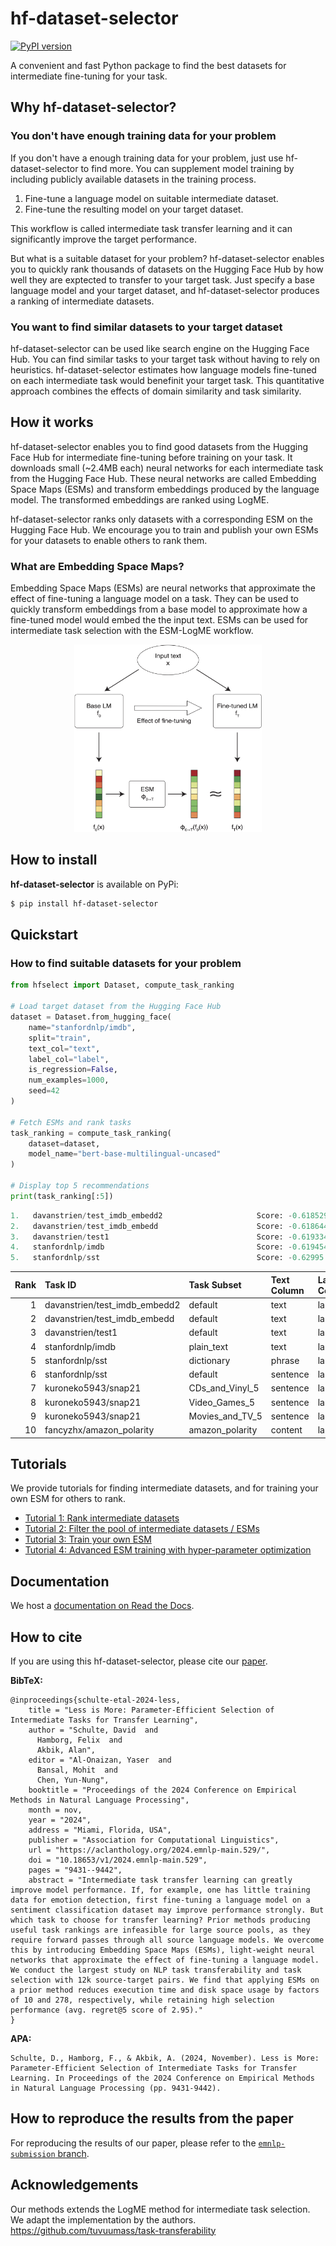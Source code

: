 # hf-dataset-selector
[![PyPI version](https://img.shields.io/pypi/v/hf-dataset-selector.svg)](https://pypi.org/project/hf-dataset-selector)

A convenient and fast Python package to find the best datasets for intermediate fine-tuning for your task.

## Why hf-dataset-selector?
### You don't have enough training data for your problem
If you don't have a enough training data for your problem, just use hf-dataset-selector to find more.
You can supplement model training by including publicly available datasets in the training process. 

1. Fine-tune a language model on suitable intermediate dataset.
2. Fine-tune the resulting model on your target dataset.

This workflow is called intermediate task transfer learning and it can significantly improve the target performance.

But what is a suitable dataset for your problem? hf-dataset-selector enables you to quickly rank thousands of datasets on the Hugging Face Hub by how well they are exptected to transfer to your target task. Just specify a base language model and your target dataset, and hf-dataset-selector produces a ranking of intermediate datasets.

### You want to find similar datasets to your target dataset
hf-dataset-selector can be used like search engine on the Hugging Face Hub. You can find similar tasks to your target task without having to rely on heuristics. hf-dataset-selector estimates how language models fine-tuned on each intermediate task would benefinit your target task. This quantitative approach combines the effects of domain similarity and task similarity. 

## How it works
hf-dataset-selector enables you to find good datasets from the Hugging Face Hub for intermediate fine-tuning before training on your task. It downloads small (~2.4MB each) neural networks for each intermediate task from the Hugging Face Hub. These neural networks are called Embedding Space Maps (ESMs) and transform embeddings produced by the language model. The transformed embeddings are ranked using LogME.

hf-dataset-selector ranks only datasets with a corresponding ESM on the Hugging Face Hub. We encourage you to train and publish your own ESMs for your datasets to enable others to rank them.


### What are Embedding Space Maps?

Embedding Space Maps (ESMs) are neural networks that approximate the effect of fine-tuning a language model on a task. They can be used to quickly transform embeddings from a base model to approximate how a fine-tuned model would embed the the input text.
ESMs can be used for intermediate task selection with the ESM-LogME workflow.

<div style="text-align: center;">
  <img src="esm_illustration.png" width="300" height="300" />
</div>


## How to install

**hf-dataset-selector** is available on PyPi:

```bash
$ pip install hf-dataset-selector
```


## Quickstart

### How to find suitable datasets for your problem

```python
from hfselect import Dataset, compute_task_ranking

# Load target dataset from the Hugging Face Hub
dataset = Dataset.from_hugging_face(
    name="stanfordnlp/imdb",
    split="train",
    text_col="text",
    label_col="label",
    is_regression=False,
    num_examples=1000,
    seed=42
)

# Fetch ESMs and rank tasks
task_ranking = compute_task_ranking(
    dataset=dataset,
    model_name="bert-base-multilingual-uncased"
)

# Display top 5 recommendations
print(task_ranking[:5])
```
```python
1.   davanstrien/test_imdb_embedd2                     Score: -0.618529
2.   davanstrien/test_imdb_embedd                      Score: -0.618644
3.   davanstrien/test1                                 Score: -0.619334
4.   stanfordnlp/imdb                                  Score: -0.619454
5.   stanfordnlp/sst                                   Score: -0.62995
```

|   Rank | Task ID                       | Task Subset     | Text Column   | Label Column   | Task Split   |   Num Examples | ESM Architecture   |     Score |
|-------:|:------------------------------|:----------------|:--------------|:---------------|:-------------|---------------:|:-------------------|----------:|
|      1 | davanstrien/test_imdb_embedd2 | default         | text          | label          | train        |          10000 | linear             | -0.618529 |
|      2 | davanstrien/test_imdb_embedd  | default         | text          | label          | train        |          10000 | linear             | -0.618644 |
|      3 | davanstrien/test1             | default         | text          | label          | train        |          10000 | linear             | -0.619334 |
|      4 | stanfordnlp/imdb              | plain_text      | text          | label          | train        |          10000 | linear             | -0.619454 |
|      5 | stanfordnlp/sst               | dictionary      | phrase        | label          | dictionary   |          10000 | linear             | -0.62995  |
|      6 | stanfordnlp/sst               | default         | sentence      | label          | train        |           8544 | linear             | -0.63312  |
|      7 | kuroneko5943/snap21           | CDs_and_Vinyl_5 | sentence      | label          | train        |           6974 | linear             | -0.634365 |
|      8 | kuroneko5943/snap21           | Video_Games_5   | sentence      | label          | train        |           6997 | linear             | -0.638787 |
|      9 | kuroneko5943/snap21           | Movies_and_TV_5 | sentence      | label          | train        |           6989 | linear             | -0.639068 |
|     10 | fancyzhx/amazon_polarity      | amazon_polarity | content       | label          | train        |          10000 | linear             | -0.639718 |
## Tutorials
We provide tutorials for finding intermediate datasets, and for training your own ESM for others to rank.

- [Tutorial 1: Rank  intermediate datasets](tutorials/01_find_datasets.ipynb)
- [Tutorial 2: Filter the pool of intermediate datasets / ESMs](tutorials/02_filter_esms.ipynb)
- [Tutorial 3: Train your own ESM](tutorials/03_train_esm.ipynb)
- [Tutorial 4: Advanced ESM training with hyper-parameter optimization](tutorials/04_advanced_esm_training.ipynb)

## Documentation
We host a [documentation on Read the Docs](https://hf-dataset-selector.readthedocs.io/en/latest/).

## How to cite


<!-- If there is a paper or blog post introducing the model, the APA and Bibtex information for that should go in this section. -->
If you are using this hf-dataset-selector, please cite our [paper](https://aclanthology.org/2024.emnlp-main.529/).

**BibTeX:**


```
@inproceedings{schulte-etal-2024-less,
    title = "Less is More: Parameter-Efficient Selection of Intermediate Tasks for Transfer Learning",
    author = "Schulte, David  and
      Hamborg, Felix  and
      Akbik, Alan",
    editor = "Al-Onaizan, Yaser  and
      Bansal, Mohit  and
      Chen, Yun-Nung",
    booktitle = "Proceedings of the 2024 Conference on Empirical Methods in Natural Language Processing",
    month = nov,
    year = "2024",
    address = "Miami, Florida, USA",
    publisher = "Association for Computational Linguistics",
    url = "https://aclanthology.org/2024.emnlp-main.529/",
    doi = "10.18653/v1/2024.emnlp-main.529",
    pages = "9431--9442",
    abstract = "Intermediate task transfer learning can greatly improve model performance. If, for example, one has little training data for emotion detection, first fine-tuning a language model on a sentiment classification dataset may improve performance strongly. But which task to choose for transfer learning? Prior methods producing useful task rankings are infeasible for large source pools, as they require forward passes through all source language models. We overcome this by introducing Embedding Space Maps (ESMs), light-weight neural networks that approximate the effect of fine-tuning a language model. We conduct the largest study on NLP task transferability and task selection with 12k source-target pairs. We find that applying ESMs on a prior method reduces execution time and disk space usage by factors of 10 and 278, respectively, while retaining high selection performance (avg. regret@5 score of 2.95)."
}
```


**APA:**

```
Schulte, D., Hamborg, F., & Akbik, A. (2024, November). Less is More: Parameter-Efficient Selection of Intermediate Tasks for Transfer Learning. In Proceedings of the 2024 Conference on Empirical Methods in Natural Language Processing (pp. 9431-9442).
```

## How to reproduce the results from the paper
For reproducing the results of our paper, please refer to the [`emnlp-submission` branch](https://github.com/davidschulte/hf-dataset-selector/tree/emnlp-submission).


## Acknowledgements

Our methods extends the LogME method for intermediate task selection. We adapt the implementation by the authors.
https://github.com/tuvuumass/task-transferability
